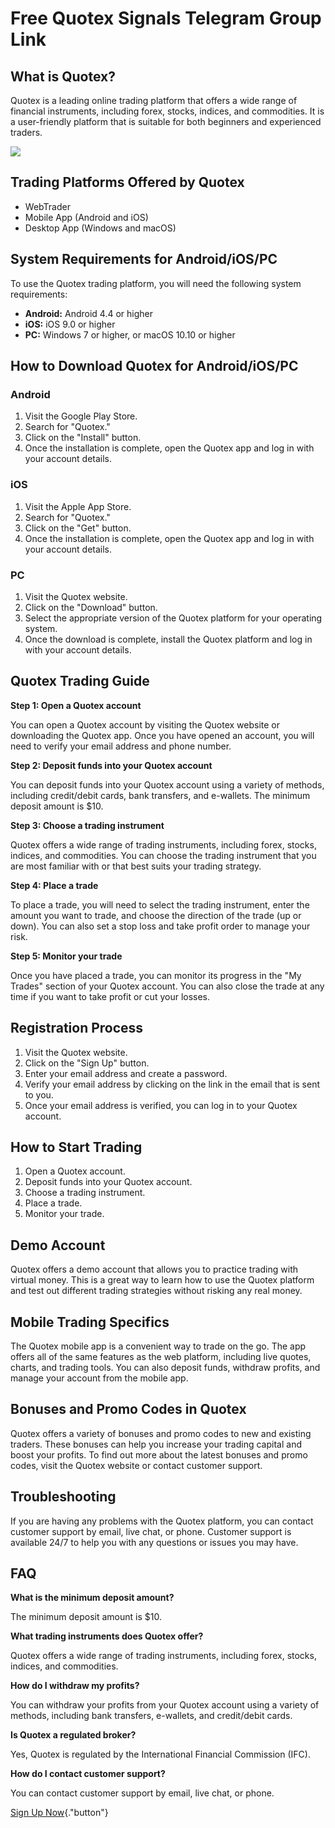 # Free Quotex Signals Telegram Group Link

## What is Quotex?

Quotex is a leading online trading platform that offers a wide range of
financial instruments, including forex, stocks, indices, and
commodities. It is a user-friendly platform that is suitable for both
beginners and experienced traders.

[![](https://static.quotex.io/files/8_en/300_250.jpg)](https://traff.sbs/brokerqxsignupf)

## Trading Platforms Offered by Quotex

-   WebTrader
-   Mobile App (Android and iOS)
-   Desktop App (Windows and macOS)

## System Requirements for Android/iOS/PC

To use the Quotex trading platform, you will need the following system
requirements:

-   **Android:** Android 4.4 or higher
-   **iOS:** iOS 9.0 or higher
-   **PC:** Windows 7 or higher, or macOS 10.10 or higher

## How to Download Quotex for Android/iOS/PC

### Android

1.  Visit the Google Play Store.
2.  Search for "Quotex."
3.  Click on the "Install" button.
4.  Once the installation is complete, open the Quotex app and log in
    with your account details.

### iOS

1.  Visit the Apple App Store.
2.  Search for "Quotex."
3.  Click on the "Get" button.
4.  Once the installation is complete, open the Quotex app and log in
    with your account details.

### PC

1.  Visit the Quotex website.
2.  Click on the "Download" button.
3.  Select the appropriate version of the Quotex platform for your
    operating system.
4.  Once the download is complete, install the Quotex platform and log
    in with your account details.

## Quotex Trading Guide

**Step 1: Open a Quotex account**

You can open a Quotex account by visiting the Quotex website or
downloading the Quotex app. Once you have opened an account, you will
need to verify your email address and phone number.

**Step 2: Deposit funds into your Quotex account**

You can deposit funds into your Quotex account using a variety of
methods, including credit/debit cards, bank transfers, and e-wallets.
The minimum deposit amount is \$10.

**Step 3: Choose a trading instrument**

Quotex offers a wide range of trading instruments, including forex,
stocks, indices, and commodities. You can choose the trading instrument
that you are most familiar with or that best suits your trading
strategy.

**Step 4: Place a trade**

To place a trade, you will need to select the trading instrument, enter
the amount you want to trade, and choose the direction of the trade (up
or down). You can also set a stop loss and take profit order to manage
your risk.

**Step 5: Monitor your trade**

Once you have placed a trade, you can monitor its progress in the "My
Trades" section of your Quotex account. You can also close the trade
at any time if you want to take profit or cut your losses.

## Registration Process

1.  Visit the Quotex website.
2.  Click on the "Sign Up" button.
3.  Enter your email address and create a password.
4.  Verify your email address by clicking on the link in the email that
    is sent to you.
5.  Once your email address is verified, you can log in to your Quotex
    account.

## How to Start Trading

1.  Open a Quotex account.
2.  Deposit funds into your Quotex account.
3.  Choose a trading instrument.
4.  Place a trade.
5.  Monitor your trade.

## Demo Account

Quotex offers a demo account that allows you to practice trading with
virtual money. This is a great way to learn how to use the Quotex
platform and test out different trading strategies without risking any
real money.

## Mobile Trading Specifics

The Quotex mobile app is a convenient way to trade on the go. The app
offers all of the same features as the web platform, including live
quotes, charts, and trading tools. You can also deposit funds, withdraw
profits, and manage your account from the mobile app.

## Bonuses and Promo Codes in Quotex

Quotex offers a variety of bonuses and promo codes to new and existing
traders. These bonuses can help you increase your trading capital and
boost your profits. To find out more about the latest bonuses and promo
codes, visit the Quotex website or contact customer support.

## Troubleshooting

If you are having any problems with the Quotex platform, you can contact
customer support by email, live chat, or phone. Customer support is
available 24/7 to help you with any questions or issues you may have.

## FAQ

**What is the minimum deposit amount?**

The minimum deposit amount is \$10.

**What trading instruments does Quotex offer?**

Quotex offers a wide range of trading instruments, including forex,
stocks, indices, and commodities.

**How do I withdraw my profits?**

You can withdraw your profits from your Quotex account using a variety
of methods, including bank transfers, e-wallets, and credit/debit cards.

**Is Quotex a regulated broker?**

Yes, Quotex is regulated by the International Financial Commission
(IFC).

**How do I contact customer support?**

You can contact customer support by email, live chat, or phone.

[Sign Up Now](\%22https://traff.sbs/brokerqxsignup\%22){."button"}

